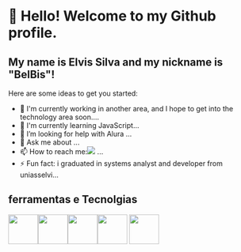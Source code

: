 # 👋 Hello! Welcome to my Github profile.
## My name is Elvis Silva and my nickname is "BelBis"!


Here are some ideas to get you started:

- 🔭 I'm currently working in another area, and I hope to get into the technology area soon....
- 🌱 I'm currently learning JavaScript...
- 🤔 I’m looking for help with Alura ...
- 💬 Ask me about ...
- 📫 How to reach me:<a href="https://www.linkedin.com/in//elvis-jr-silva13" target="_blank"><img src="https://img.shields.io/badge/-LinkedIn-%230077B5?style=for-the-badge&logo=linkedin&logoColor=white" target="_blank"></a>  ...
- ⚡ Fun fact: i graduated in systems analyst and developer from uniasselvi...

## ferramentas e Tecnolgias
<img src="https://cdn.jsdelivr.net/gh/devicons/devicon/icons/php/php-original.svg" width="60" height="60" /><img src="https://cdn.jsdelivr.net/gh/devicons/devicon/icons/javascript/javascript-original.svg"  width="60" height="60" /><img src="https://cdn.jsdelivr.net/gh/devicons/devicon/icons/html5/html5-original-wordmark.svg" width="60" height="60" /><img src="https://cdn.jsdelivr.net/gh/devicons/devicon/icons/css3/css3-original-wordmark.svg"  width="60" height="60"/>
            <img src="https://cdn.jsdelivr.net/gh/devicons/devicon/icons/mysql/mysql-original-wordmark.svg" width="60" height="60" />
          
          
          
          
          
  
   
          
          
